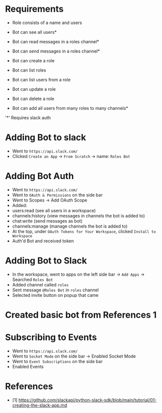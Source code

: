 # Requirements
 - Role consists of a name and users

 - Bot can see all users*
 - Bot can read messages in a roles channel*
 - Bot can send messages in a roles channel*
 - Bot can create a role
 - Bot can list roles
 - Bot can list users from a role
 - Bot can update a role
 - Bot can delete a role
 - Bot can add all users from many roles to many channels*

'*' Requires slack auth


# Adding Bot to slack 
 - Went to `https://api.slack.com/`
 - Clicked `Create an App` -> `From Scratch` -> name: `Roles Bot`

# Adding Bot Auth
 - Went to `https://api.slack.com/`
 - Went to `OAuth & Permissions` on the side bar
 - Went to Scopes -> Add OAuth Scope
 - Added:
  - users:read (see all users in a workspace)
  - channels:history (view messages in channels the bot is added to)
  - chat:write (send messages as bot)
  - channels:manage (manage channels the bot is added to)
 - At the top, under `OAuth Tokens for Your Workspace`, clicked `Install to Workspace`
 - Auth'd Bot and received token

# Adding Bot to Slack
 - In the workspace, went to apps on the left side bar -> `Add Apps` -> Searched `Roles Bot`
 - Added channel called `roles`
 - Sent message `@Roles Bot` in `roles` channel
 - Selected invite button on popup that came

# Created basic bot from References 1

# Subscribing to Events
 - Went to `https://api.slack.com/`
 - Went to `Socket Mode` on the side bar -> Enabled Socket Mode
 - Went to `Event Subscriptions` on the side bar
 - Enabled Events


# References
 - [1] https://github.com/slackapi/python-slack-sdk/blob/main/tutorial/01-creating-the-slack-app.md
